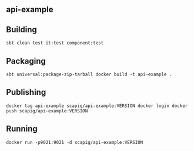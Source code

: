 ## api-example

## Building
``
sbt clean test it:test component:test
``

## Packaging
``
sbt universal:package-zip-tarball
docker build -t api-example .
``

## Publishing
``
docker tag api-example scapig/api-example:VERSION
docker login
docker push scapig/api-example:VERSION
``

## Running
``
docker run -p9021:9021 -d scapig/api-example:VERSION
``
